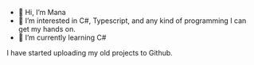 - 👋 Hi, I’m Mana
- 👀 I’m interested in C#, Typescript, and any kind of programming I can get my hands on.
- 🌱 I’m currently learning C#

I have started uploading my old projects to Github.

<!---
Mana24/Mana24 is a ✨ special ✨ repository because its `README.md` (this file) appears on your GitHub profile.
You can click the Preview link to take a look at your changes.
--->
